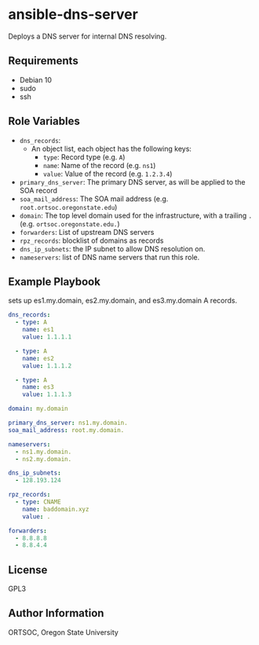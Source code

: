 ansible-dns-server
=========

Deploys a DNS server for internal DNS resolving.

Requirements
------------

- Debian 10
- sudo
- ssh

Role Variables
--------------

- `dns_records`:
  - An object list, each object has the following keys:
    - `type`: Record type (e.g. `A`)
    - `name`: Name of the record (e.g. `ns1`)
    - `value`: Value of the record (e.g. `1.2.3.4`)
- `primary_dns_server`: The primary DNS server, as will be applied to the SOA record
- `soa_mail_address`: The SOA mail address (e.g. `root.ortsoc.oregonstate.edu`)
- `domain`: The top level domain used for the infrastructure, with a trailing `.` (e.g. `ortsoc.oregonstate.edu.`)
- `forwarders`: List of upstream DNS servers
- `rpz_records`: blocklist of domains as records
- `dns_ip_subnets`: the IP subnet to allow DNS resolution on.
- `nameservers`: list of DNS name servers that run this role.

Example Playbook
----------------

sets up es1.my.domain, es2.my.domain, and es3.my.domain A records.
```yaml
dns_records:
  - type: A
    name: es1
    value: 1.1.1.1

  - type: A
    name: es2
    value: 1.1.1.2

  - type: A
    name: es3
    value: 1.1.1.3

domain: my.domain

primary_dns_server: ns1.my.domain.
soa_mail_address: root.my.domain.

nameservers:
  - ns1.my.domain.
  - ns2.my.domain.

dns_ip_subnets:
  - 128.193.124

rpz_records:
  - type: CNAME
    name: baddomain.xyz
    value: .

forwarders:
  - 8.8.8.8
  - 8.8.4.4
```
License
-------

GPL3

Author Information
------------------

ORTSOC, Oregon State University
